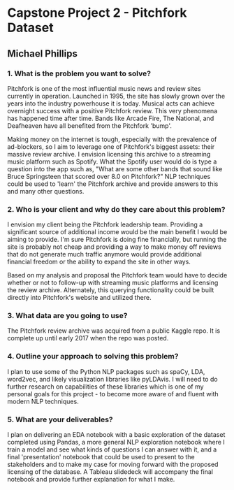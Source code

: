 # Capstone Project 2 - Pitchfork Dataset
## Michael Phillips

### 1. What is the problem you want to solve?

Pitchfork is one of the most influential music news and review sites currently in operation. Launched in 1995, the site has 
slowly grown over the years into the industry powerhouse it is today. Musical acts can achieve overnight success with a 
positive Pitchfork review. This very phenomena has happened time after time. Bands like Arcade Fire, The National, and 
Deafheaven have all benefited from the Pitchfork 'bump'. 

Making money on the internet is tough, especially with the prevalence of ad-blockers, so I aim to leverage one of
Pitchfork's biggest assets: their massive review archive. I envision licensing this archive to a streaming 
music platform such as Spotify. What the Spotify user would do is type a question into the app such as, "What are some
other bands that sound like Bruce Springsteen that scored over 8.0 on Pitchfork?" NLP techniques could be used to 'learn' the Pitchfork archive and provide answers to this and many other questions.

### 2. Who is your client and why do they care about this problem?

I envision my client being the Pitchfork leadership team. Providing a significant source of additional income would be
the main benefit I would be aiming to provide. I'm sure Pitchfork is doing fine financially, but running the site is 
probably not cheap and providing a way to make money off reviews that do not generate much traffic anymore would
provide additional financial freedom or the ability to expand the site in other ways.

Based on my analysis and proposal the Pitchfork team would have to decide whether or not to follow-up with streaming
music platforms and licensing the review archive. Alternately, this querying functionality could be built directly into
Pitchfork's website and utilized there.

### 3. What data are you going to use?

The Pitchfork review archive was acquired from a public Kaggle repo. It is complete up until early 2017 when the repo was posted.

### 4. Outline your approach to solving this problem?

I plan to use some of the Python NLP packages such as spaCy, LDA, word2vec, and likely visualization libraries like 
pyLDAvis. I will need to do further research on capabilities of these libraries which is one of my personal goals for
this project - to become more aware of and fluent with modern NLP techniques.

### 5. What are your deliverables?

I plan on delivering an EDA notebook with a basic exploration of the dataset completed using Pandas, a more general NLP exploration notebook where I train a model and see what kinds of questions I can answer with it, and a final 'presentation' notebook that could be used to present to the stakeholders and to make my case for moving forward with the proposed licensing of the database. A Tableau slidedeck will accompany the final notebook and provide further explanation for what I make.
